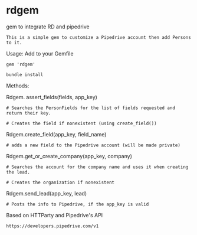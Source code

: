 # rdgem
gem to integrate RD and pipedrive

    This is a simple gem to customize a Pipedrive account then add Persons to it.

Usage: Add to your Gemfile

    gem 'rdgem'
    
    bundle install

Methods:

Rdgem. assert_fields(fields, app_key)

    # Searches the PersonFields for the list of fields requested and return their key.
  
    # Creates the field if nonexistent (using create_field())
  
Rdgem.create_field(app_key, field_name)

    # adds a new field to the Pipedrive account (will be made private)

Rdgem.get_or_create_company(app_key, company)

    # Searches the account for the company name and uses it when creating the lead. 
    
    # Creates the organization if nonexistent

Rdgem.send_lead(app_key, lead)

    # Posts the info to Pipedrive, if the app_key is valid 


Based on HTTParty and Pipedrive's API

    https://developers.pipedrive.com/v1
